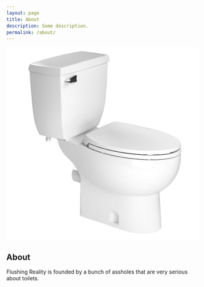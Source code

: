 ```yaml
---
layout: page
title: About
description: Some description.
permalink: /about/
---
```


<img itemprop="image" class="img-rounded" src="/assets/img/toilet.jpg" alt="Your Name">

## About

Flushing Reality is founded by a bunch of assholes that are very serious about toilets.

